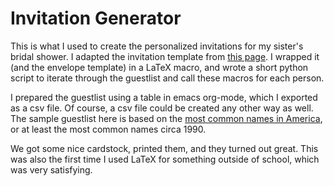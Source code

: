 # Invitation Generator #

This is what I used to create the personalized invitations for my sister's bridal shower.
I adapted the invitation template from [this page](http://karenandjustin.blogspot.ca/2009/03/latex-wedding-invitation-howto.html).
I wrapped it (and the envelope template) in a LaTeX macro, and wrote a short python script to iterate through the guestlist and call these macros for each person.

I prepared the guestlist using a table in emacs org-mode, which I exported as a csv file.
Of course, a csv file could be created any other way as well.
The sample guestlist here is based on the [most common names in America](http://www.lifesmith.com/comnames.html), or at least the most common names circa 1990.

We got some nice cardstock, printed them, and they turned out great.
This was also the first time I used LaTeX for something outside of school, which was very satisfying.
